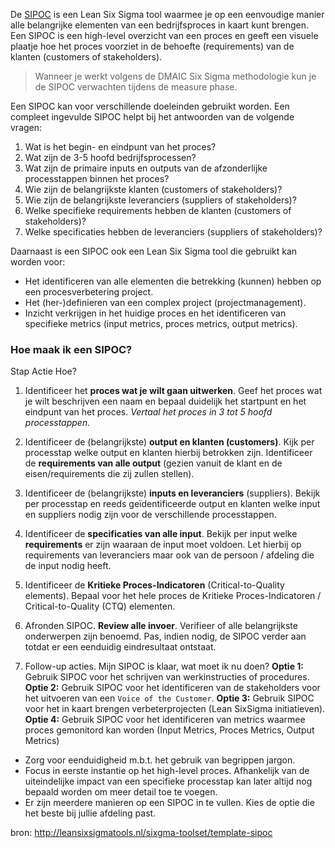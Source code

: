 De [SIPOC][SIPOC] is een Lean Six Sigma tool waarmee je op een eenvoudige manier alle belangrijke elementen van een bedrijfsproces in kaart kunt brengen. Een SIPOC is een high-level overzicht van een proces en geeft een visuele plaatje hoe het proces voorziet in de behoefte (requirements) van de klanten (customers of stakeholders).

> Wanneer je werkt volgens de DMAIC Six Sigma methodologie kun je de SIPOC verwachten tijdens de measure phase.

Een SIPOC kan voor verschillende doeleinden gebruikt worden. Een compleet ingevulde SIPOC helpt bij het antwoorden van de volgende vragen:

1. Wat is het begin- en eindpunt van het proces?
1. Wat zijn de 3-5 hoofd bedrijfsprocessen?
1. Wat zijn de primaire inputs en outputs van de afzonderlijke processtappen binnen het proces?
1. Wie zijn de belangrijkste klanten (customers of stakeholders)?
1. Wie zijn de belangrijkste leveranciers (suppliers of stakeholders)?
1. Welke specifieke requirements hebben de klanten (customers of stakeholders)?
1. Welke specificaties hebben de leveranciers (suppliers of stakeholders)?

Daarnaast is een SIPOC ook een Lean Six Sigma tool die gebruikt kan worden voor:

* Het identificeren van alle elementen die betrekking (kunnen) hebben op een procesverbetering project.
* Het (her-)definieren van een complex project (projectmanagement).
* Inzicht verkrijgen in het huidige proces en het identificeren van specifieke metrics (input metrics, proces metrics, output metrics).

### Hoe maak ik een SIPOC?

Stap	Actie	Hoe?

1.	Identificeer het **proces wat je wilt gaan uitwerken**.
Geef het proces wat je wilt beschrijven een naam en bepaal duidelijk het startpunt en het eindpunt van het proces. *Vertaal het proces in 3 tot 5 hoofd processtappen.*

1.	Identificeer de (belangrijkste) **output en klanten (customers)**.
Kijk per processtap welke output en klanten hierbij betrokken zijn. Identificeer de **requirements van alle output** (gezien vanuit de klant en de eisen/requirements die zij zullen stellen).

1. Identificeer de (belangrijkste) **inputs en leveranciers** (suppliers).
Bekijk per processtap en reeds geïdentificeerde output en klanten welke input en suppliers nodig zijn voor de verschillende processtappen.

1.	Identificeer de **specificaties van alle input**.
Bekijk per input welke **requirements** er zijn waaraan de input moet voldoen. Let hierbij op requirements van leveranciers maar ook van de persoon / afdeling die de input nodig heeft.

1.	Identificeer de **Kritieke Proces-Indicatoren** (Critical-to-Quality elements).
Bepaal voor het hele proces de Kritieke Proces-Indicatoren / Critical-to-Quality (CTQ) elementen.

1.	Afronden SIPOC.	**Review alle invoer**.
Verifieer of alle belangrijkste onderwerpen zijn benoemd. Pas, indien nodig, de SIPOC verder aan totdat er een eenduidig eindresultaat ontstaat.

1.	Follow-up acties. Mijn SIPOC is klaar, wat moet ik nu doen?
**Optie 1:** Gebruik SIPOC voor het schrijven van werkinstructies of procedures.
**Optie 2:** Gebruik SIPOC voor het identificeren van de stakeholders voor het uitvoeren van een `Voice of the Customer`.
**Optie 3:** Gebruik SIPOC voor het in kaart brengen verbeterprojecten (Lean SixSigma initiatieven).
**Optie 4:** Gebruik SIPOC voor het identificeren van metrics waarmee proces gemonitord kan worden (Input Metrics, Proces Metrics, Output Metrics)

* Zorg voor eenduidigheid m.b.t. het gebruik van begrippen jargon.
* Focus in eerste instantie op het high-level proces. Afhankelijk van de uiteindelijke impact van een specifieke processtap kan later altijd nog bepaald worden om meer detail toe te voegen.
* Er zijn meerdere manieren op een SIPOC in te vullen. Kies de optie die het beste bij jullie afdeling past.

[SIPOC]: <http://en.wikipedia.org/wiki/SIPOC>
bron: http://leansixsigmatools.nl/sixgma-toolset/template-sipoc